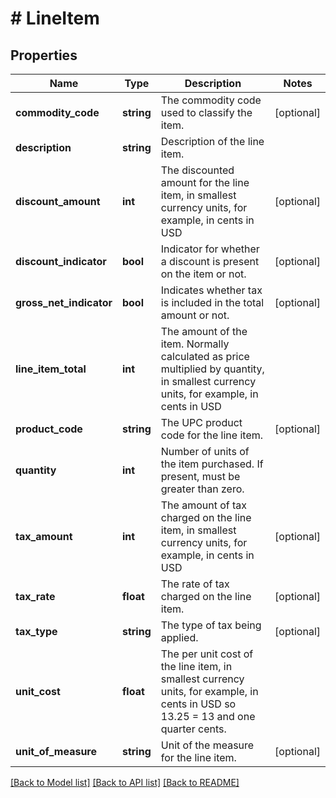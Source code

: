 # # LineItem

## Properties

Name | Type | Description | Notes
------------ | ------------- | ------------- | -------------
**commodity_code** | **string** | The commodity code used to classify the item. | [optional]
**description** | **string** | Description of the line item. |
**discount_amount** | **int** | The discounted amount for the line item, in smallest currency units, for example, in cents in USD | [optional]
**discount_indicator** | **bool** | Indicator for whether a discount is present on the item or not. | [optional]
**gross_net_indicator** | **bool** | Indicates whether tax is included in the total amount or not. | [optional]
**line_item_total** | **int** | The amount of the item. Normally calculated as price multiplied by quantity, in smallest currency units, for example, in cents in USD |
**product_code** | **string** | The UPC product code for the line item. | [optional]
**quantity** | **int** | Number of units of the item purchased. If present, must be greater than zero. |
**tax_amount** | **int** | The amount of tax charged on the line item, in smallest currency units, for example, in cents in USD | [optional]
**tax_rate** | **float** | The rate of tax charged on the line item. | [optional]
**tax_type** | **string** | The type of tax being applied. | [optional]
**unit_cost** | **float** | The per unit cost of the line item, in smallest currency units, for example, in cents in USD so 13.25 &#x3D; 13 and one quarter cents. |
**unit_of_measure** | **string** | Unit of the measure for the line item. | [optional]

[[Back to Model list]](../../README.md#models) [[Back to API list]](../../README.md#endpoints) [[Back to README]](../../README.md)
